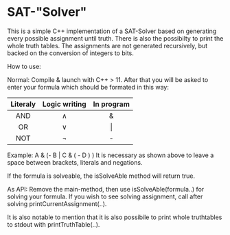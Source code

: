 # SAT-"Solver"
This is a simple C++ implementation of a SAT-Solver based on generating every 
possible assignment until truth. There is also the possibilty to print 
the whole truth tables. The assignments are not generated recursively, but backed on
the conversion of integers to bits.

How to use:

Normal: Compile & launch with C++ > 11. After that you will be asked to enter your formula
which should be formated in this way:


| Literaly | Logic writing | In program |
|:--------:|:-------------:|:----------:|
|   AND    |    ∧     |     &      | 
|    OR    |    ∨     |   &#124;   | 
|   NOT    | ¬ |     -      |

Example: A & (- B | C & ( - D ) )
It is necessary as shown above to leave a space between brackets, literals and negations.

If the formula is solveable, the isSolveAble method will return true.

As API: Remove the main-method, then use isSolveAble(formula..) for solving your formula.
If you wish to see solving assignment, call after solving printCurrentAssignment(..).

It is also notable to mention that it is also possibile to print whole truthtables to stdout with printTruthTable(..).